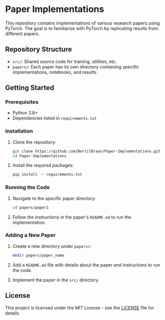 # Paper Implementations

This repository contains implementations of various research papers using PyTorch. The goal is to familiarize with PyTorch by replicating results from different papers.

## Repository Structure

- `src/`: Shared source code for training, utilities, etc.
- `papers/`: Each paper has its own directory containing specific implementations, notebooks, and results.

## Getting Started

### Prerequisites

- Python 3.8+
- Dependencies listed in `requirements.txt`

### Installation

1. Clone the repository:

    ```sh
    git clone https://github.com/BertilBraun/Paper-Implementations.git
    cd Paper-Implementations
    ```

2. Install the required packages:

    ```sh
    pip install -r requirements.txt
    ```

### Running the Code

1. Navigate to the specific paper directory:

    ```sh
    cd papers/paper1
    ```

2. Follow the instructions in the paper's `README.md` to run the implementation.

### Adding a New Paper

1. Create a new directory under `papers/`:

    ```sh
    mkdir papers/paper_name
    ```

2. Add a `README.md` file with details about the paper and instructions to run the code.

3. Implement the paper in the `src/` directory.

## License

This project is licensed under the MIT License - see the [LICENSE](LICENSE) file for details.
